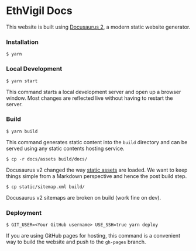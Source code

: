 # EthVigil Docs

This website is built using [Docusaurus 2](https://v2.docusaurus.io/), a modern static website generator.

### Installation

```
$ yarn
```

### Local Development

```
$ yarn start
```

This command starts a local development server and open up a browser window. Most changes are reflected live without having to restart the server.

### Build

```
$ yarn build
```

This command generates static content into the `build` directory and can be served using any static contents hosting service.

```
$ cp -r docs/assets build/docs/
```

Docusaurus v2 changed the way [static assets](https://v2.docusaurus.io/docs/static-assets) are loaded. We want to keep things simple from a Markdown perspective and hence the post build step.

```
$ cp static/sitemap.xml build/
```

Docusaurus v2 sitemaps are broken on build (work fine on dev).

### Deployment

```
$ GIT_USER=<Your GitHub username> USE_SSH=true yarn deploy
```

If you are using GitHub pages for hosting, this command is a convenient way to build the website and push to the `gh-pages` branch.

